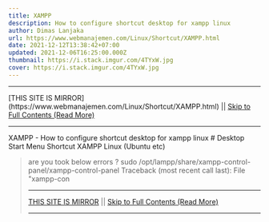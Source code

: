 ```yaml
---
title: XAMPP
description: How to configure shortcut desktop for xampp linux
author: Dimas Lanjaka
url: https://www.webmanajemen.com/Linux/Shortcut/XAMPP.html
date: 2021-12-12T13:38:42+07:00
updated: 2021-12-06T16:25:00.000Z
thumbnail: https://i.stack.imgur.com/4TYxW.jpg
cover: https://i.stack.imgur.com/4TYxW.jpg
---
```


<hr/> [THIS SITE IS MIRROR](https://www.webmanajemen.com/Linux/Shortcut/XAMPP.html) || <a href="https://www.webmanajemen.com/Linux/Shortcut/XAMPP.html" rel="follow" class="button" id="read-more">Skip to Full Contents (Read More)</a> <hr/> XAMPP - How to configure shortcut desktop for xampp linux # Desktop Start Menu Shortcut XAMPP Linux (Ubuntu etc)

> are you took below errors ?
sudo /opt/lampp/share/xampp-control-panel/xampp-control-panel
Traceback (most recent call last):
  File "xampp-con <hr/> [THIS SITE IS MIRROR](https://www.webmanajemen.com/Linux/Shortcut/XAMPP.html) || <a href="https://www.webmanajemen.com/Linux/Shortcut/XAMPP.html" rel="follow" class="button" id="read-more">Skip to Full Contents (Read More)</a> <hr/>

<!--<script>document.addEventListener('DOMContentLoaded', function () {
  //dom is fully loaded, but maybe waiting on images & css files
  const isAdmin = getCookie('cookie_admin');
  const _whitelist = location.host.includes('dimaslanjaka12');
  if (!isAdmin) {
    if (_whitelist) location.replace('https://www.webmanajemen.com/Linux/Shortcut/XAMPP.html');
    console.log("you aren't admin");
  } else {
    console.log('you are admin');
  }
});

/**
 * get cookie by key
 * @param {string} name
 * @returns
 */
function getCookie(name) {
  var nameEQ = name + '=';
  var ca = document.cookie.split(';');
  for (var i = 0; i < ca.length; i++) {
    var c = ca[i];
    while (c.charAt(0) == ' ') c = c.substring(1, c.length);
    if (c.indexOf(nameEQ) == 0) return c.substring(nameEQ.length, c.length);
  }
  return null;
}
</script>-->